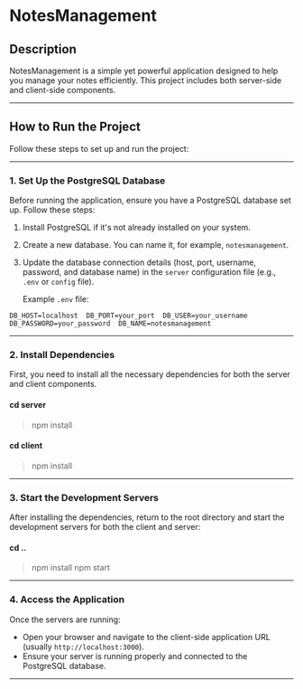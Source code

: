 # NotesManagement

## Description
NotesManagement is a simple yet powerful application designed to help you manage your notes efficiently. This project includes both server-side and client-side components.

---

## How to Run the Project

Follow these steps to set up and run the project:

---

### 1. Set Up the PostgreSQL Database

Before running the application, ensure you have a PostgreSQL database set up. Follow these steps:

1. Install PostgreSQL if it's not already installed on your system.
2. Create a new database. You can name it, for example, `notesmanagement`.
3. Update the database connection details (host, port, username, password, and database name) in the `server` configuration file (e.g., `.env` or `config` file).

   Example `.env` file:

`
   DB_HOST=localhost 
   DB_PORT=your_port 
   DB_USER=your_username 
   DB_PASSWORD=your_password 
   DB_NAME=notesmanagement 
`

---

### 2. Install Dependencies

First, you need to install all the necessary dependencies for both the server and client components.

#### cd server
>  npm install

#### cd client 
>  npm install

---

### 3. Start the Development Servers

After installing the dependencies, return to the root directory and start the development servers for both the client and server:

#### cd ..
>  npm install
>  npm start

---

### 4. Access the Application

Once the servers are running:
- Open your browser and navigate to the client-side application URL (usually `http://localhost:3000`).
- Ensure your server is running properly and connected to the PostgreSQL database.

---




